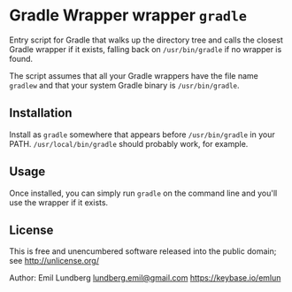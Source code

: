 Gradle Wrapper wrapper `gradle`
===

Entry script for Gradle that walks up the directory tree and calls the closest
Gradle wrapper if it exists, falling back on `/usr/bin/gradle` if no wrapper is
found.

The script assumes that all your Gradle wrappers have the file name `gradlew`
and that your system Gradle binary is `/usr/bin/gradle`.


Installation
---

Install as `gradle` somewhere that appears before `/usr/bin/gradle` in your
PATH. `/usr/local/bin/gradle` should probably work, for example.


Usage
---

Once installed, you can simply run `gradle` on the command line and you'll use
the wrapper if it exists.


License
---

This is free and unencumbered software released into the public domain;
see http://unlicense.org/

Author: Emil Lundberg <lundberg.emil@gmail.com> <https://keybase.io/emlun>
